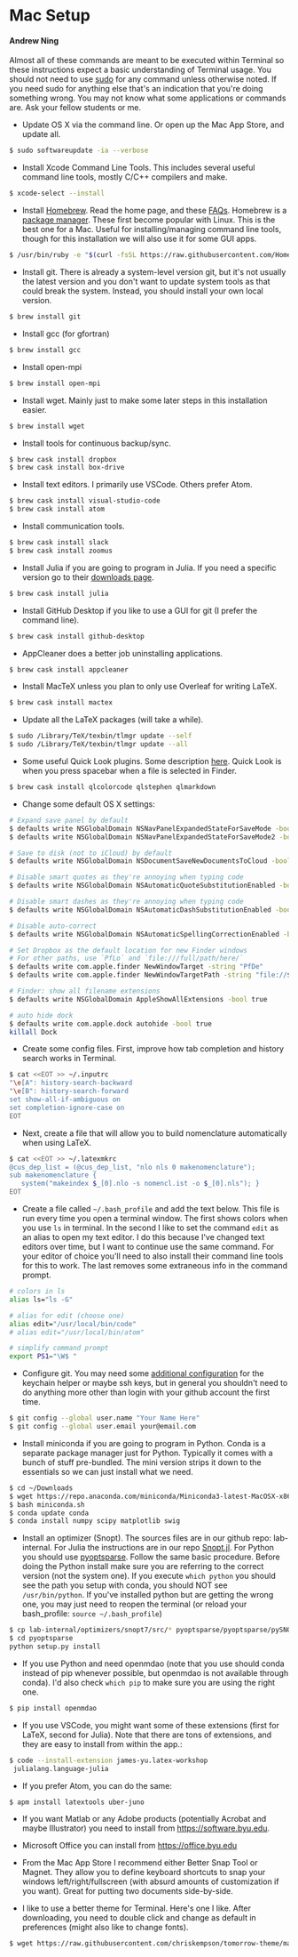 # Mac Setup

#### Andrew Ning

Almost all of these commands are meant to be executed within Terminal so these instructions expect a basic understanding of Terminal usage.  You should not need to use [sudo](https://en.wikipedia.org/wiki/Sudo) for any command unless otherwise noted.  If you need sudo for anything else that's an indication that you're doing something wrong.  You may not know what some applications or commands are.  Ask your fellow students or me.

- Update OS X via the command line.  Or open up the Mac App Store, and update all.
```bash
$ sudo softwareupdate -ia --verbose
```

- Install Xcode Command Line Tools.  This includes several useful command line tools, mostly C/C++ compilers and make.
```bash
$ xcode-select --install
```

- Install [Homebrew](https://brew.sh).  Read the home page, and these [FAQs](https://docs.brew.sh/FAQ). Homebrew is a [package manager](https://en.wikipedia.org/wiki/Package_manager).  These first become popular with Linux.  This is the best one for a Mac.  Useful for installing/managing command line tools, though for this installation we will also use it for some GUI apps.
```bash
$ /usr/bin/ruby -e "$(curl -fsSL https://raw.githubusercontent.com/Homebrew/install/master/install)"   
```

- Install git.  There is already a system-level version git, but it's not usually the latest version and you don't want to update system tools as that could break the system.  Instead, you should install your own local version.
```bash
$ brew install git
```

- Install gcc (for gfortran)
```bash
$ brew install gcc
```

- Install open-mpi
```bash
$ brew install open-mpi
```

- Install wget.  Mainly just to make some  later steps in this installation easier.
```bash
$ brew install wget
```

- Install tools for continuous backup/sync.
```bash
$ brew cask install dropbox
$ brew cask install box-drive
```

- Install text editors.  I primarily use VSCode.  Others prefer Atom.
```bash
$ brew cask install visual-studio-code
$ brew cask install atom
```

- Install communication tools.
```bash
$ brew cask install slack
$ brew cask install zoomus
```

- Install Julia if you are going to program in Julia.  If you need a specific version go to their [downloads page](https://julialang.org/downloads/).
```bash
$ brew cask install julia
```

- Install GitHub Desktop if you like to use a GUI for git (I prefer the command line).
```bash
$ brew cask install github-desktop
```

- AppCleaner does a better job uninstalling applications.
```bash
$ brew cask install appcleaner
```

- Install MacTeX unless you plan to only use Overleaf for writing LaTeX.
```bash
$ brew cask install mactex
```

- Update all the LaTeX packages (will take a while).
```bash
$ sudo /Library/TeX/texbin/tlmgr update --self
$ sudo /Library/TeX/texbin/tlmgr update --all
```

- Some useful Quick Look plugins.  Some description [here](https://github.com/sindresorhus/quick-look-plugins).  Quick Look is when you press spacebar when a file is selected in Finder.
```bash
$ brew cask install qlcolorcode qlstephen qlmarkdown
```

- Change some default OS X settings:
```bash
# Expand save panel by default
$ defaults write NSGlobalDomain NSNavPanelExpandedStateForSaveMode -bool true
$ defaults write NSGlobalDomain NSNavPanelExpandedStateForSaveMode2 -bool true

# Save to disk (not to iCloud) by default
$ defaults write NSGlobalDomain NSDocumentSaveNewDocumentsToCloud -bool false

# Disable smart quotes as they're annoying when typing code
$ defaults write NSGlobalDomain NSAutomaticQuoteSubstitutionEnabled -bool false

# Disable smart dashes as they're annoying when typing code
$ defaults write NSGlobalDomain NSAutomaticDashSubstitutionEnabled -bool false

# Disable auto-correct
$ defaults write NSGlobalDomain NSAutomaticSpellingCorrectionEnabled -bool false

# Set Dropbox as the default location for new Finder windows
# For other paths, use `PfLo` and `file:///full/path/here/`
$ defaults write com.apple.finder NewWindowTarget -string "PfDe"
$ defaults write com.apple.finder NewWindowTargetPath -string "file://${HOME}/Dropbox/"

# Finder: show all filename extensions
$ defaults write NSGlobalDomain AppleShowAllExtensions -bool true

# auto hide dock
$ defaults write com.apple.dock autohide -bool true
killall Dock
```


- Create some config files.  First, improve how tab completion and history search works in Terminal.
```bash
$ cat <<EOT >> ~/.inputrc
"\e[A": history-search-backward
"\e[B": history-search-forward
set show-all-if-ambiguous on
set completion-ignore-case on
EOT
```

- Next, create a file that will allow you to build nomenclature automatically when using LaTeX.
```bash
$ cat <<EOT >> ~/.latexmkrc
@cus_dep_list = (@cus_dep_list, "nlo nls 0 makenomenclature");
sub makenomenclature {
   system("makeindex $_[0].nlo -s nomencl.ist -o $_[0].nls"); }
EOT
```

- Create a file called `~/.bash_profile` and add the text below.  This file is run every time you open a terminal window.  The first shows colors when you use `ls` in terminal. In the second I like to set the command `edit` as an alias to open my text editor.  I do this because I've changed text editors over time, but I want to continue use the same command.  For your editor of choice you'll need to also install their command line tools for this to work.  The last removes some extraneous info in the command prompt.
```bash
# colors in ls
alias ls="ls -G"

# alias for edit (choose one)
alias edit="/usr/local/bin/code"
# alias edit="/usr/local/bin/atom"

# simplify command prompt
export PS1="\W$ "
```


- Configure git.  You may need some [additional configuration](http://burnedpixel.com/blog/setting-up-git-and-github-on-your-mac/#done) for the keychain helper or maybe ssh keys, but in general you shouldn't need to do anything more other than login with your github account the first time.
```bash
$ git config --global user.name "Your Name Here"
$ git config --global user.email your@email.com
```

- Install miniconda if you are going to program in Python.  Conda is a separate package manager just for Python.  Typically it comes with a bunch of stuff pre-bundled.  The mini version strips it down to the essentials so we can just install what we need.
```bash
$ cd ~/Downloads
$ wget https://repo.anaconda.com/miniconda/Miniconda3-latest-MacOSX-x86_64.sh -O miniconda.sh
$ bash miniconda.sh 
$ conda update conda
$ conda install numpy scipy matplotlib swig
```

- Install an optimizer (Snopt).  The sources files are in our github repo: lab-internal.  For Julia the instructions are in our repo [Snopt.jl](https://github.com/byuflowlab/Snopt.jl).  For Python you should use [pyoptsparse](https://github.com/mdolab/pyoptsparse). Follow the same basic procedure.  Before doing the Python install make sure you are referring to the correct version (not the system one).  If you execute `which python` you should see the path you setup with conda, you should NOT see `/usr/bin/python`.  If you've installed python but are getting the wrong one, you may just need to reopen the terminal (or reload your bash_profile: `source ~/.bash_profile`)
```bash
$ cp lab-internal/optimizers/snopt7/src/* pyoptsparse/pyoptsparse/pySNOPT/source/
$ cd pyoptsparse
python setup.py install
```

- If you use Python and need openmdao (note that you use should conda instead of pip whenever possible, but openmdao is not available through conda).  I'd also check `which pip` to make sure you are using the right one.
```bash
$ pip install openmdao
```

- If you use VSCode, you might want some of these extensions (first for LaTeX, second for Julia).  Note that there are tons of extensions, and they are easy to install from within the app.:
```bash
$ code --install-extension james-yu.latex-workshop
 julialang.language-julia
```

- If you prefer Atom, you can do the same:
```bash
$ apm install latextools uber-juno
```

- If you want Matlab or any Adobe products  (potentially Acrobat and maybe Illustrator) you need to install from <https://software.byu.edu>.

- Microsoft Office you can install from <https://office.byu.edu>

- From the Mac App Store I recommend either Better Snap Tool or Magnet.  They allow you to define keyboard shortcuts to snap your windows left/right/fullscreen (with absurd amounts of customization if you want).  Great for putting two documents side-by-side.  

- I like to use a better theme for Terminal.  Here's one I like.  After downloading, you need to double click and change as default in preferences (might also like to change fonts).
```bash
$ wget https://raw.githubusercontent.com/chriskempson/tomorrow-theme/master/OS%20X%20Terminal/Tomorrow%20Night.terminal
```


